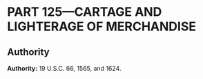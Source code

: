 # PART 125—CARTAGE AND LIGHTERAGE OF MERCHANDISE


## Authority

**Authority:** 19 U.S.C. 66, 1565, and 1624.


